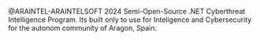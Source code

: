 @ARAINTEL-ARAINTELSOFT 2024
Semi-Open-Source .NET Cyberthreat Intelligence Program. Its built only to use for Inteligence and Cybersecurity for the autonom community of Aragon, Spain.
